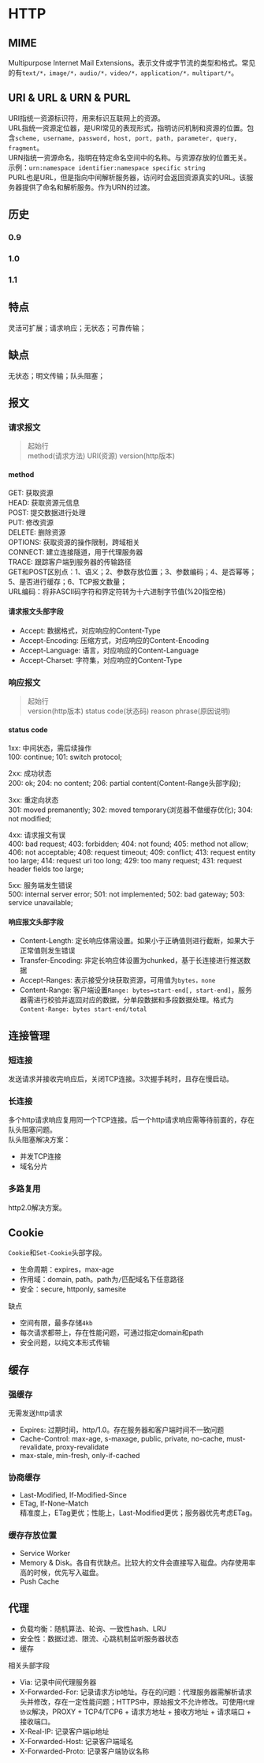 # HTTP

## MIME

Multipurpose Internet Mail Extensions。表示文件或字节流的类型和格式。常见的有`text/*，image/*，audio/*，video/*，application/*，multipart/*`。

## URI & URL & URN & PURL

URI指统一资源标识符，用来标识互联网上的资源。\
URL指统一资源定位器，是URI常见的表现形式，指明访问机制和资源的位置。包含`scheme, username, password, host, port, path, parameter, query, fragment`。\
URN指统一资源命名，指明在特定命名空间中的名称。与资源存放的位置无关。示例：`urn:namespace identifier:namespace specific string`\
PURL也是URL，但是指向中间解析服务器，访问时会返回资源真实的URL。该服务器提供了命名和解析服务。作为URN的过渡。

## 历史

### 0.9

### 1.0

### 1.1

## 特点

灵活可扩展；请求响应；无状态；可靠传输；

## 缺点

无状态；明文传输；队头阻塞；

## 报文

### 请求报文

> 起始行\
> method(请求方法) URI(资源) version(http版本)

#### method

GET: 获取资源\
HEAD: 获取资源元信息\
POST: 提交数据进行处理\
PUT: 修改资源\
DELETE: 删除资源\
OPTIONS: 获取资源的操作限制，跨域相关\
CONNECT: 建立连接隧道，用于代理服务器\
TRACE: 跟踪客户端到服务器的传输路径\
GET和POST区别点：1、语义；2、参数存放位置；3、参数编码；4、是否幂等；5、是否进行缓存；6、TCP报文数量；\
URL编码：将非ASCII码字符和界定符转为十六进制字节值(%20指空格)

#### 请求报文头部字段

* Accept: 数据格式，对应响应的Content-Type
* Accept-Encoding: 压缩方式，对应响应的Content-Encoding
* Accept-Language: 语言，对应响应的Content-Language
* Accept-Charset: 字符集，对应响应的Content-Type

### 响应报文

> 起始行\
> version(http版本) status code(状态码) reason phrase(原因说明)

#### status code

1xx: 中间状态，需后续操作\
100: continue; 101: switch protocol;

2xx: 成功状态\
200: ok; 204: no content; 206: partial content(Content-Range头部字段);

3xx: 重定向状态\
301: moved premanently; 302: moved temporary(浏览器不做缓存优化); 304: not modified;

4xx: 请求报文有误\
400: bad request; 403: forbidden; 404: not found; 405: method not allow; 406: not acceptable; 408: request timeout; 409: conflict; 413: request entity too large; 414: request uri too long; 429: too many request; 431: request header fields too large;

5xx: 服务端发生错误\
500: internal server error; 501: not implemented; 502: bad gateway; 503: service unavailable;

#### 响应报文头部字段

* Content-Length: 定长响应体需设置。如果小于正确值则进行截断，如果大于正常值则发生错误
* Transfer-Encoding: 非定长响应体设置为chunked，基于长连接进行推送数据
* Accept-Ranges: 表示接受分块获取资源，可用值为`bytes，none`
* Content-Range: 客户端设置`Range: bytes=start-end[, start-end]`，服务器需进行校验并返回对应的数据，分单段数据和多段数据处理。格式为`Content-Range: bytes start-end/total`

## 连接管理

### 短连接

发送请求并接收完响应后，关闭TCP连接。3次握手耗时，且存在慢启动。

### 长连接

多个http请求响应复用同一个TCP连接。后一个http请求响应需等待前面的，存在队头阻塞问题。\
队头阻塞解决方案：

* 并发TCP连接
* 域名分片

### 多路复用

http2.0解决方案。

## Cookie

`Cookie`和`Set-Cookie`头部字段。

* 生命周期：expires，max-age
* 作用域：domain, path。path为`/`匹配域名下任意路径
* 安全：secure, httponly, samesite

缺点

* 空间有限，最多存储`4kb`
* 每次请求都带上，存在性能问题，可通过指定domain和path
* 安全问题，以纯文本形式传输

## 缓存

### 强缓存

无需发送http请求

* Expires: 过期时间，http/1.0。存在服务器和客户端时间不一致问题
* Cache-Control: max-age, s-maxage, public, private, no-cache, must-revalidate, proxy-revalidate
* max-stale, min-fresh, only-if-cached

### 协商缓存

* Last-Modified, If-Modified-Since
* ETag, If-None-Match\
精准度上，ETag更优；性能上，Last-Modified更优；服务器优先考虑ETag。

### 缓存存放位置

* Service Worker
* Memory & Disk。各自有优缺点。比较大的文件会直接写入磁盘。内存使用率高的时候，优先写入磁盘。
* Push Cache

## 代理

* 负载均衡：随机算法、轮询、一致性hash、LRU
* 安全性：数据过滤、限流、心跳机制监听服务器状态
* 缓存

相关头部字段

* Via: 记录中间代理服务器
* X-Forwarded-For: 记录请求方ip地址。存在的问题：代理服务器需解析请求头并修改，存在一定性能问题；HTTPS中，原始报文不允许修改。可使用`代理协议`解决，PROXY + TCP4/TCP6 + 请求方地址 + 接收方地址 + 请求端口 + 接收端口。
* X-Real-IP: 记录客户端ip地址
* X-Forwarded-Host: 记录客户端域名
* X-Forwarded-Proto: 记录客户端协议名称
